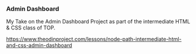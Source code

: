 ### Admin Dashboard

My Take on the Admin Dashboard Project as part of the intermediate HTML & CSS class of TOP.

https://www.theodinproject.com/lessons/node-path-intermediate-html-and-css-admin-dashboard
